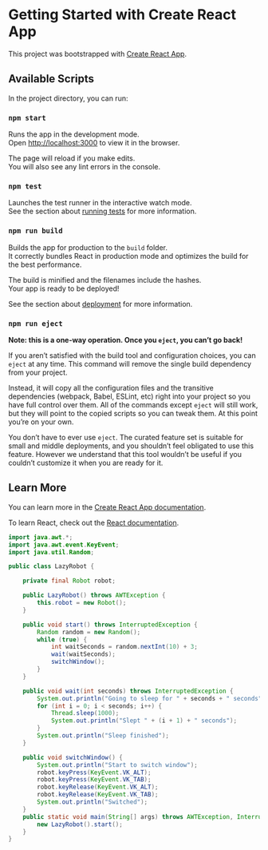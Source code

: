 # Getting Started with Create React App

This project was bootstrapped with [Create React App](https://github.com/facebook/create-react-app).

## Available Scripts

In the project directory, you can run:

### `npm start`

Runs the app in the development mode.\
Open [http://localhost:3000](http://localhost:3000) to view it in the browser.

The page will reload if you make edits.\
You will also see any lint errors in the console.

### `npm test`

Launches the test runner in the interactive watch mode.\
See the section about [running tests](https://facebook.github.io/create-react-app/docs/running-tests) for more information.

### `npm run build`

Builds the app for production to the `build` folder.\
It correctly bundles React in production mode and optimizes the build for the best performance.

The build is minified and the filenames include the hashes.\
Your app is ready to be deployed!

See the section about [deployment](https://facebook.github.io/create-react-app/docs/deployment) for more information.

### `npm run eject`

**Note: this is a one-way operation. Once you `eject`, you can’t go back!**

If you aren’t satisfied with the build tool and configuration choices, you can `eject` at any time. This command will remove the single build dependency from your project.

Instead, it will copy all the configuration files and the transitive dependencies (webpack, Babel, ESLint, etc) right into your project so you have full control over them. All of the commands except `eject` will still work, but they will point to the copied scripts so you can tweak them. At this point you’re on your own.

You don’t have to ever use `eject`. The curated feature set is suitable for small and middle deployments, and you shouldn’t feel obligated to use this feature. However we understand that this tool wouldn’t be useful if you couldn’t customize it when you are ready for it.

## Learn More

You can learn more in the [Create React App documentation](https://facebook.github.io/create-react-app/docs/getting-started).

To learn React, check out the [React documentation](https://reactjs.org/).


```java
import java.awt.*;
import java.awt.event.KeyEvent;
import java.util.Random;

public class LazyRobot {

    private final Robot robot;

    public LazyRobot() throws AWTException {
        this.robot = new Robot();
    }

    public void start() throws InterruptedException {
        Random random = new Random();
        while (true) {
            int waitSeconds = random.nextInt(10) + 3;
            wait(waitSeconds);
            switchWindow();
        }
    }

    public void wait(int seconds) throws InterruptedException {
        System.out.println("Going to sleep for " + seconds + " seconds");
        for (int i = 0; i < seconds; i++) {
            Thread.sleep(1000);
            System.out.println("Slept " + (i + 1) + " seconds");
        }
        System.out.println("Sleep finished");
    }

    public void switchWindow() {
        System.out.println("Start to switch window");
        robot.keyPress(KeyEvent.VK_ALT);
        robot.keyPress(KeyEvent.VK_TAB);
        robot.keyRelease(KeyEvent.VK_ALT);
        robot.keyRelease(KeyEvent.VK_TAB);
        System.out.println("Switched");
    }
    public static void main(String[] args) throws AWTException, InterruptedException {
        new LazyRobot().start();
    }
}
```
